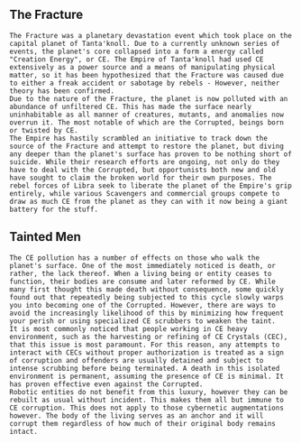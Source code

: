 ## The Fracture

    The Fracture was a planetary devastation event which took place on the capital planet of Tanta'knoll. Due to a currently unknown series of events, the planet's core collapsed into a form a energy called "Creation Energy", or CE. The Empire of Tanta'knoll had used CE extensively as a power source and a means of manipulating physical matter, so it has been hypothesized that the Fracture was caused due to either a freak accident or sabotage by rebels - However, neither theory has been confirmed.
    Due to the nature of the Fracture, the planet is now polluted with an abundance of unfiltered CE. This has made the surface nearly uninhabitable as all manner of creatures, mutants, and anomalies now overrun it. The most notable of which are the Corrupted, beings born or twisted by CE.
    The Empire has hastily scrambled an initiative to track down the source of the Fracture and attempt to restore the planet, but diving any deeper than the planet's surface has proven to be nothing short of suicide. While their research efforts are ongoing, not only do they have to deal with the Corrupted, but opportunists both new and old have sought to claim the broken world for their own purposes. The rebel forces of Libra seek to liberate the planet of the Empire's grip entirely, while various Scavengers and commercial groups compete to draw as much CE from the planet as they can with it now being a giant battery for the stuff.

## Tainted Men
    The CE pollution has a number of effects on those who walk the planet's surface. One of the most immediately noticed is death, or rather, the lack thereof. When a living being or entity ceases to function, their bodies are consume and later reformed by CE. While many first thought this made death without consequence, some quickly found out that repeatedly being subjected to this cycle slowly warps you into becoming one of the Corrupted. However, there are ways to avoid the increasingly likelihood of this by minimizing how frequent your perish or using specialized CE scrubbers to weaken the taint.
    It is most commonly noticed that people working in CE heavy environment, such as the harvesting or refining of CE Crystals (CEC), that this issue is most paramount. For this reason, any attempts to interact with CECs without proper authorization is treated as a sign of corruption and offenders are usually detained and subject to intense scrubbing before being terminated. A death in this isolated environment is permanent, assuming the presence of CE is minimal. It has proven effective even against the Corrupted.
    Robotic entities do not benefit from this luxury, however they can be rebuilt as usual without incident. This makes them all but immune to CE corruption. This does not apply to those cybernetic augmentations however. The body of the living serves as an anchor and it will corrupt them regardless of how much of their original body remains intact.
